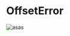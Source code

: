 # OffsetError
![asas](https://user-images.githubusercontent.com/98652171/152821099-6f00f303-d2f7-4bbf-affa-1a61683174ea.png)

